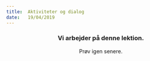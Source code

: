 ```yaml
---
title:  Aktiviteter og dialog
date:   19/04/2019
---
```


### <center>Vi arbejder på denne lektion.</center>
<center>Prøv igen senere.</center>